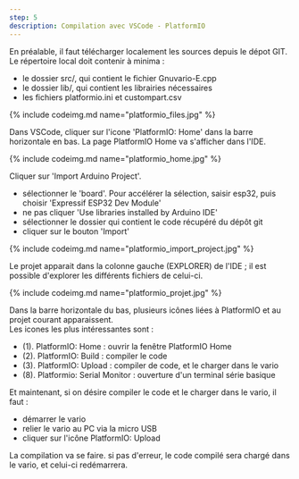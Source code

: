 ```yaml
---
step: 5
description: Compilation avec VSCode - PlatformIO
---
```


En préalable, il faut télécharger localement les sources depuis le dépot GIT.  
Le répertoire local doit contenir à minima :
- le dossier src/, qui contient le fichier Gnuvario-E.cpp
- le dossier lib/, qui contient les librairies nécessaires
- les fichiers platformio.ini et custompart.csv

{% include codeimg.md name="platformio_files.jpg" %}

Dans VSCode, cliquer sur l'icone 'PlatformIO: Home' dans la barre horizontale en bas. La page PlatformIO Home va s'afficher dans l'IDE. 

{% include codeimg.md name="platformio_home.jpg" %}

Cliquer sur 'Import Arduino Project'.
- sélectionner le 'board'. Pour accélérer la sélection, saisir esp32, puis choisir 'Expressif ESP32 Dev Module'
- ne pas cliquer 'Use libraries installed by Arduino IDE'
- sélectionner le dossier qui contient le code récupéré du dépôt git
- cliquer sur le bouton 'Import'

{% include codeimg.md name="platformio_import_project.jpg" %}

Le projet apparait dans la colonne gauche (EXPLORER) de l'IDE ; il est possible d'explorer les différents fichiers de celui-ci.

{% include codeimg.md name="platformio_projet.jpg" %}

Dans la barre horizontale du bas, plusieurs icônes liées à PlatformIO et au projet courant apparaissent.  
Les icones les plus intéressantes sont :
- (1). PlatformIO: Home : ouvrir la fenêtre PlatformIO Home
- (2). PlatformIO: Build : compiler le code
- (3). PlatformIO: Upload : compiler de code, et le charger dans le vario
- (8). Platformio: Serial Monitor : ouverture d'un terminal série basique

Et maintenant, si on désire compiler le code et le charger dans le vario, il faut :
- démarrer le vario
- relier le vario au PC via la micro USB
- cliquer sur l'icône PlatformIO: Upload

La compilation va se faire. si pas d'erreur, le code compilé sera chargé dans le vario, et celui-ci redémarrera.
